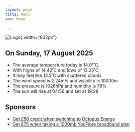 ```yaml
---
layout: page
title: Menu
seo: Menu

---
```


![Logo](/images/logo.jpg){:width="832px"}

<!-- weather_marker starts -->
## On Sunday, 17 August 2025

- The average temperature today is 14.01˚C,
- With highs of 14.42˚C and lows of 13.25˚C,
- It may feel like 13.5˚C with scattered clouds
- The wind speed is 2.24m/s and visibility is 10000m
- The pressure is 1026hPa and humidity is 78%
- The sun will rise at 04:56 and set at 19:28

<!-- weather_marker ends -->

## Sponsors

- [Get £50 credit when switching to Octopus Energy](https://bit.ly/3oD1nnS)
- [Get £75 when taking a 1000mb YouFibre broadband plan](https://aklam.io/91zWhU?)
